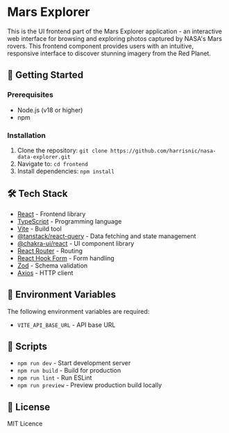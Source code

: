 # Mars Explorer

This is the UI frontend part of the Mars Explorer application - an interactive web interface for browsing and exploring photos captured by NASA's Mars rovers. This frontend component provides users with an intuitive, responsive interface to discover stunning imagery from the Red Planet.

## 🚀 Getting Started

### Prerequisites

- Node.js (v18 or higher)
- npm

### Installation

1. Clone the repository: `git clone https://github.com/harrisnic/nasa-data-explorer.git`
2. Navigate to: `cd frontend`
3. Install dependencies: `npm install`

## 🛠️ Tech Stack

- [React](https://react.dev/) - Frontend library
- [TypeScript](https://www.typescriptlang.org/) - Programming language
- [Vite](https://vitejs.dev/) - Build tool
- [@tanstack/react-query](https://tanstack.com/query/latest) - Data fetching and state management
- [@chakra-ui/react](https://chakra-ui.com/) - UI component library
- [React Router](https://reactrouter.com/) - Routing
- [React Hook Form](https://react-hook-form.com/) - Form handling
- [Zod](https://zod.dev/) - Schema validation
- [Axios](https://axios-http.com/) - HTTP client

## 🔧 Environment Variables

The following environment variables are required:

- `VITE_API_BASE_URL` - API base URL

## 📝 Scripts

- `npm run dev` - Start development server
- `npm run build` - Build for production
- `npm run lint` - Run ESLint
- `npm run preview` - Preview production build locally

## 📜 License

MIT Licence
